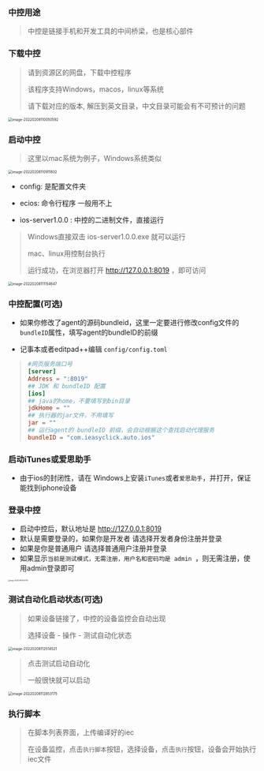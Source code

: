 ### 中控用途

> 中控是链接手机和开发工具的中间桥梁，也是核心部件



### 下载中控

> 请到资源区的网盘，下载中控程序
>
> 该程序支持Windows，macos，linux等系统
>
> 请下载对应的版本, 解压到英文目录，中文目录可能会有不可预计的问题



<img src="zh-cn/images/image-20220208110050592.png" alt="image-20220208110050592" style="zoom:50%;" />



### 启动中控

> 这里以mac系统为例子，Windows系统类似

<img src="zh-cn/images/image-20220208110911832.png" alt="image-20220208110911832" style="zoom:50%;" />

- config: 是配置文件夹

- ecios: 命令行程序 一般用不上
- ios-server1.0.0 :  中控的二进制文件，直接运行



> Windows直接双击 ios-server1.0.0.exe 就可以运行
>
> mac、linux用控制台执行
>
> 运行成功，在浏览器打开 http://127.0.0.1:8019 ，即可访问

<img src="zh-cn/images/image-20220208111154647.png" alt="image-20220208111154647" style="zoom:50%;" />

### 中控配置(可选)

- 如果你修改了agent的源码bundleid，这里一定要进行修改config文件的`bundleID`属性，填写agent的bundleID的前缀

- 记事本或者editpad++编辑 `config/config.toml`

> ```toml
> #网页服务端口号
> [server]
> Address = ":8019" 
> ## JDK 和 bundleID 配置
> [ios]
> ## java的home，不要填写到bin目录
> jdkHome = ""
> ## 执行器的jar文件，不用填写
> jar = ""
> ## 运行agent的 bundleID 前缀，会自动根据这个查找启动代理服务
> bundleID = "com.ieasyclick.auto.ios"
> ```





### 启动iTunes或爱思助手

- 由于ios的封闭性，请在 Windows上安装`iTunes`或者`爱思助手`，并打开，保证能找到iphone设备

### 登录中控

- 启动中控后，默认地址是 http://127.0.0.1:8019
- 默认是需要登录的，如果你是开发者 请选择开发者身份注册并登录
- 如果是你是普通用户 请选择普通用户注册并登录
- 如果显示`当前是测试模式，无需注册，用户名和密码均是 admin `，则无需注册，使用admin登录即可



<img src="zh-cn/images/image-20220208112147758.png" alt="image-20220208112147758" style="zoom:20%;" />

### 测试自动化启动状态(可选)

> 如果设备链接了，中控的设备监控会自动出现
>
> 选择设备 - 操作 - 测试自动化状态 

<img src="zh-cn/images/image-20220208112514521.png" alt="image-20220208112514521" style="zoom:50%;" />



> 点击测试启动自动化
>
> 一般很快就可以启动

<img src="zh-cn/images/image-20220208112853175.png" alt="image-20220208112853175" style="zoom:50%;" />



### 执行脚本

> 在脚本列表界面，上传编译好的iec
>
> 在设备监控，点击`执行脚本`按钮，选择设备，点击`执行`按钮，设备会开始执行iec文件
